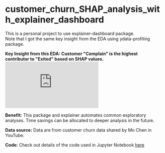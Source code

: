 # customer_churn_SHAP_analysis_with_explainer_dashboard

This is a personal project to use explainer-dashboard package.  <br>
Note that I got the same key insight from the EDA using ydata-profiling package. <br>

**Key Insight from this EDA:  Customer "Complain" is the highest contributor to "Exited" based on SHAP values.**
![See pdf file for SHAP values](https://github.com/SandyGCabanes/customer_churn_exploratory_data_analysis_ydata_profiling_python/blob/main/Profiling_Report_Customer_Churn.pdf)<br>

**Benefit:**  This package and explainer automates common exploratory analyses.  Time savings can be allocated to deeper analysis in the future.  <br>

**Data source:**  Data are from customer churn data shared by Mo Chen in YouTube. <br>

**Code:** Check out details of the code used in Jupyter Notebook [here](https://github.com/SandyGCabanes/customer_churn_exploratory_data_analysis_ydata_profiling_python/blob/main/eda_customer_churn_ydata_profiling.ipynb)

